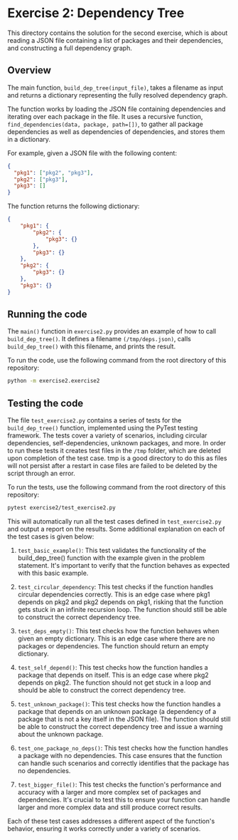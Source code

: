 # Exercise 2: Dependency Tree

This directory contains the solution for the second exercise, which is about reading a JSON file containing a list of packages and their dependencies, and constructing a full dependency graph.

## Overview

The main function, `build_dep_tree(input_file)`, takes a filename as input and returns a dictionary representing the fully resolved dependency graph. 

The function works by loading the JSON file containing dependencies and iterating over each package in the file. It uses a recursive function, `find_dependencies(data, package, path=[])`, to gather all package dependencies as well as dependencies of dependencies, and stores them in a dictionary.

For example, given a JSON file with the following content:
```json
{
  "pkg1": ["pkg2", "pkg3"],
  "pkg2": ["pkg3"],
  "pkg3": []
}
```
The function returns the following dictionary:
```json
{
    "pkg1": {
        "pkg2": {
            "pkg3": {}
        },
        "pkg3": {}
    },
    "pkg2": {
        "pkg3": {}
    },
    "pkg3": {}
}
```

## Running the code

The `main()` function in `exercise2.py` provides an example of how to call `build_dep_tree()`. It defines a filename `(/tmp/deps.json)`, calls `build_dep_tree()` with this filename, and prints the result.

To run the code, use the following command from the root directory of this repository:
```bash
python -m exercise2.exercise2
```

## Testing the code

The file `test_exercise2.py` contains a series of tests for the `build_dep_tree()` function, implemented using the PyTest testing framework. The tests cover a variety of scenarios, including circular dependencies, self-dependencies, unknown packages, and more. In order to run these tests it creates test files in the `/tmp` folder, which are deleted upon completion of the test case. tmp is a good directory to do this as files will not persist after a restart in case files are failed to be deleted by the script through an error.  

To run the tests, use the following command from the root directory of this repository:
```bash
pytest exercise2/test_exercise2.py
```

This will automatically run all the test cases defined in `test_exercise2.py` and output a report on the results. Some additional explanation on each of the test cases is given below:

1. `test_basic_example()`: This test validates the functionality of the build_dep_tree() function with the example given in the problem statement. It's important to verify that the function behaves as expected with this basic example.

2. `test_circular_dependency`: This test checks if the function handles circular dependencies correctly. This is an edge case where pkg1 depends on pkg2 and pkg2 depends on pkg1, risking that the function gets stuck in an infinite recursion loop. The function should still be able to construct the correct dependency tree.

3. `test_deps_empty()`: This test checks how the function behaves when given an empty dictionary. This is an edge case where there are no packages or dependencies. The function should return an empty dictionary.

4. `test_self_depend()`: This test checks how the function handles a package that depends on itself. This is an edge case where pkg2 depends on pkg2. The function should not get stuck in a loop and should be able to construct the correct dependency tree.

5. `test_unknown_package()`: This test checks how the function handles a package that depends on an unknown package (a dependency of a package that is not a key itself in the JSON file). The function should still be able to construct the correct dependency tree and issue a warning about the unknown package.

6. `test_one_package_no_deps()`: This test checks how the function handles a package with no dependencies. This case ensures that the function can handle such scenarios and correctly identifies that the package has no dependencies.

7. `test_bigger_file()`: This test checks the function's performance and accuracy with a larger and more complex set of packages and dependencies. It's crucial to test this to ensure your function can handle larger and more complex data and still produce correct results.

Each of these test cases addresses a different aspect of the function's behavior, ensuring it works correctly under a variety of scenarios.